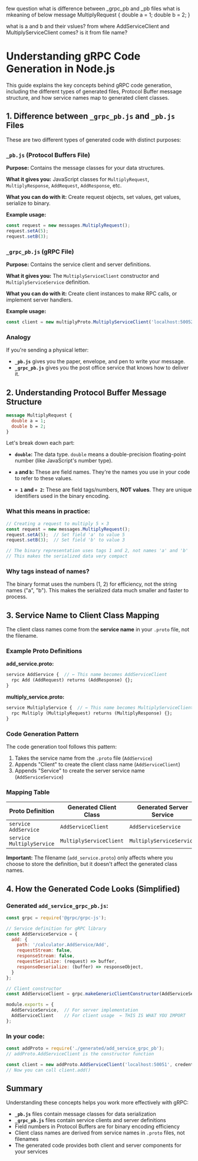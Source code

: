 few question 
what is difference between _grpc_pb and _pb files
what is mkeaning of below
message MultiplyRequest {
  double a = 1;
  double b = 2;
}

what is a and b and their vslues?
from where AddServiceClient and MultiplyServiceClient comes?
is it from file name?


# Understanding gRPC Code Generation in Node.js

This guide explains the key concepts behind gRPC code generation, including the different types of generated files, Protocol Buffer message structure, and how service names map to generated client classes.

## 1. Difference between `_grpc_pb.js` and `_pb.js` Files

These are two different types of generated code with distinct purposes:

### `_pb.js` (Protocol Buffers File)

**Purpose:** Contains the message classes for your data structures.

**What it gives you:** JavaScript classes for `MultiplyRequest`, `MultiplyResponse`, `AddRequest`, `AddResponse`, etc.

**What you can do with it:** Create request objects, set values, get values, serialize to binary.

**Example usage:**
```javascript
const request = new messages.MultiplyRequest();
request.setA(5);
request.setB(3);
```

### `_grpc_pb.js` (gRPC File)

**Purpose:** Contains the service client and server definitions.

**What it gives you:** The `MultiplyServiceClient` constructor and `MultiplyServiceService` definition.

**What you can do with it:** Create client instances to make RPC calls, or implement server handlers.

**Example usage:**
```javascript
const client = new multiplyProto.MultiplyServiceClient('localhost:50052', credentials);
```

### Analogy

If you're sending a physical letter:

- **`_pb.js`** gives you the paper, envelope, and pen to write your message.
- **`_grpc_pb.js`** gives you the post office service that knows how to deliver it.

## 2. Understanding Protocol Buffer Message Structure

```protobuf
message MultiplyRequest {
  double a = 1;
  double b = 2;
}
```

Let's break down each part:

- **`double`:** The data type. `double` means a double-precision floating-point number (like JavaScript's number type).

- **`a` and `b`:** These are field names. They're the names you use in your code to refer to these values.

- **`= 1` and `= 2`:** These are field tags/numbers, **NOT values**. They are unique identifiers used in the binary encoding.

### What this means in practice:

```javascript
// Creating a request to multiply 5 × 3
const request = new messages.MultiplyRequest();
request.setA(5);  // Set field 'a' to value 5
request.setB(3);  // Set field 'b' to value 3

// The binary representation uses tags 1 and 2, not names 'a' and 'b'
// This makes the serialized data very compact
```

### Why tags instead of names?

The binary format uses the numbers (1, 2) for efficiency, not the string names ("a", "b"). This makes the serialized data much smaller and faster to process.

## 3. Service Name to Client Class Mapping

The client class names come from the **service name** in your `.proto` file, not the filename.

### Example Proto Definitions

**add_service.proto:**
```protobuf
service AddService {  // ← This name becomes AddServiceClient
  rpc Add (AddRequest) returns (AddResponse) {};
}
```

**multiply_service.proto:**
```protobuf
service MultiplyService {  // ← This name becomes MultiplyServiceClient
  rpc Multiply (MultiplyRequest) returns (MultiplyResponse) {};
}
```

### Code Generation Pattern

The code generation tool follows this pattern:

1. Takes the service name from the `.proto` file (`AddService`)
2. Appends "Client" to create the client class name (`AddServiceClient`)
3. Appends "Service" to create the server service name (`AddServiceService`)

### Mapping Table

| Proto Definition | Generated Client Class | Generated Server Service |
|------------------|------------------------|--------------------------|
| `service AddService` | `AddServiceClient` | `AddServiceService` |
| `service MultiplyService` | `MultiplyServiceClient` | `MultiplyServiceService` |

**Important:** The filename (`add_service.proto`) only affects where you choose to store the definition, but it doesn't affect the generated class names.

## 4. How the Generated Code Looks (Simplified)

### Generated `add_service_grpc_pb.js`:

```javascript
const grpc = require('@grpc/grpc-js');

// Service definition for gRPC library
const AddServiceService = {
  add: {
    path: '/calculator.AddService/Add',
    requestStream: false,
    responseStream: false,
    requestSerialize: (request) => buffer,
    responseDeserialize: (buffer) => responseObject,
  }
};

// Client constructor
const AddServiceClient = grpc.makeGenericClientConstructor(AddServiceService, 'AddService');

module.exports = {
  AddServiceService,  // For server implementation
  AddServiceClient    // For client usage  ← THIS IS WHAT YOU IMPORT
};
```

### In your code:

```javascript
const addProto = require('./generated/add_service_grpc_pb');
// addProto.AddServiceClient is the constructor function

const client = new addProto.AddServiceClient('localhost:50051', credentials);
// Now you can call client.add()
```

## Summary

Understanding these concepts helps you work more effectively with gRPC:

- **`_pb.js`** files contain message classes for data serialization
- **`_grpc_pb.js`** files contain service clients and server definitions
- Field numbers in Protocol Buffers are for binary encoding efficiency
- Client class names are derived from service names in `.proto` files, not filenames
- The generated code provides both client and server components for your services
